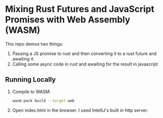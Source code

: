 # Mixing Rust Futures and JavaScript Promises with Web Assembly (WASM) 

This repo demos two things:

1. Passing a JS promise to rust and then converting it to a rust future and awaiting it.
2. Calling some async code in rust and awaiting for the result in javascript

## Running Locally

1. Compile to WASM:
    ```bash
    wasm-pack build --target web
    ```

1. Open index.html in the browser.  I used IntelliJ's built in http server.